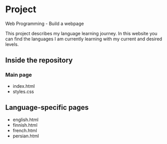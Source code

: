# Project

Web Programming - Build a webpage

This project describes my language learning journey. In this website you can find the languages
I am currently learning with my current and desired levels.

## Inside the repository

### Main page
- index.html
- styles.css

## Language-specific pages
- english.html	
- finnish.html	
- french.html	
- persian.html	




